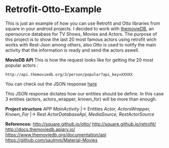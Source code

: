 # Retrofit-Otto-Example
This is just an example of how you can use Retrofit and Otto libraries from square in your android projects. I decided to work with [themovieDB](https://www.themoviedb.org/), an opensource database for TV Shows, Movies and Actors. The purpose of this project is to show the last 20 most famous actors using retrofit wich works with Rest-Json among others, also Otto is used to notify the main activity that the information is ready and send the actors aswell.

**MovieDB API**
This is how the request looks like for getting the 20 most popular actors : 


    http://api.themoviedb.org/3/person/popular?api_key=XXXXX

 You can check out the JSON response [here](http://docs.themoviedb.apiary.io/#reference/people/personpopular/get)

This JSON response dictates how our entities should be define. In this case 3 entities (actors, actors_wrapper, known_for) will be more than enough.

**Project structure** 
*APP*
*MainActivity*
 |-> Entities 
 *Actor, ActorsWrapper, Known_For* 
 |-> Rest
 *ActorDatabaseApi, MediaSource, RestActorSource*
 
**References:**
http://square.github.io/otto/
http://square.github.io/retrofit/
http://docs.themoviedb.apiary.io/
https://www.themoviedb.org/documentation/api
https://github.com/saulmm/Material-Movies

